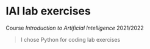 # IAI lab exercises

Course *Introduction to Artificial Intelligence* 2021/2022

> I chose Python for coding lab exercises
